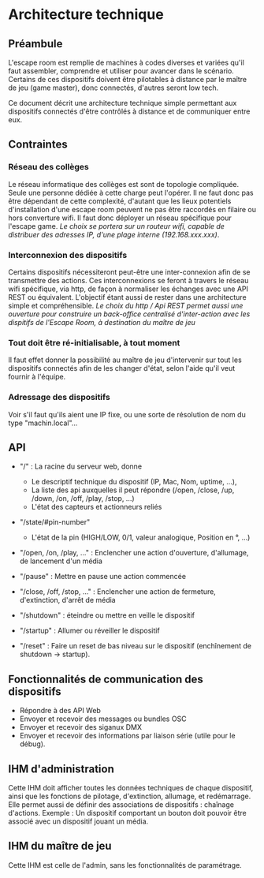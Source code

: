 # Architecture technique

## Préambule
L'escape room est remplie de machines à codes diverses et variées qu'il faut assembler, comprendre et utiliser pour avancer dans le scénario. Certains de ces dispositifs doivent être pilotables à distance par le maître de jeu (game master), donc connectés, d'autres seront low tech.

Ce document décrit une architecture technique simple permettant aux dispositifs connectés d'être contrôlés à distance et de communiquer entre eux.

## Contraintes

### Réseau des collèges
Le réseau informatique des collèges est sont de topologie compliquée. Seule une personne dédiée à cette charge peut l'opérer. Il ne faut donc pas être dépendant de cette complexité, d'autant que les lieux potentiels d'installation d'une escape room peuvent ne pas être raccordés en filaire ou hors converture wifi.
Il faut donc déployer un réseau spécifique pour l'escape game. 
_Le choix se portera sur un routeur wifi, capable de distribuer des adresses IP, d'une plage interne (192.168.xxx.xxx)_.

### Interconnexion des dispositifs
Certains dispositifs nécessiteront peut-être une inter-connexion afin de se transmettre des actions. Ces interconnexions se feront à travers le réseau wifi spécifique, via http, de façon à normaliser les échanges avec une API REST ou équivalent. L'objectif étant aussi de rester dans une architecture simple et compréhensible.
_Le choix du http / Api REST permet aussi une ouverture pour construire un back-office centralisé d'inter-action avec les dispitifs de l'Escape Room, à destination du maître de jeu_

### Tout doit être ré-initialisable, à tout moment
Il faut effet donner la possibilité au maître de jeu d'intervenir sur tout les dispositifs connectés afin de les changer d'état, selon l'aide qu'il veut fournir à l'équipe.

### Adressage des dispositifs
Voir s'il faut qu'ils aient une IP fixe, ou une sorte de résolution de nom du type "machin.local"...

## API
- "/" : La racine du serveur web, donne
	- Le descriptif technique du dispositif (IP, Mac, Nom, uptime, ...), 
	- La liste des api auxquelles il peut répondre (/open, /close, /up, /down, /on, /off, /play, /stop, ...)
	- L'état des capteurs et actionneurs reliés

- "/state/#pin-number" 
	- L'état de la pin (HIGH/LOW, 0/1, valeur analogique, Position en °, ...)

- "/open, /on, /play, ..."	: Enclencher une action d'ouverture, d'allumage, de lancement d'un média
- "/pause"					: Mettre en pause une action commencée
- "/close, /off, /stop, ..."	: Enclencher une action de fermeture, d'extinction, d'arrêt de média

- "/shutdown" : éteindre ou mettre en veille le dispositif
- "/startup"  : Allumer ou réveiller le dispositif
- "/reset" : Faire un reset de bas niveau sur le dispositif (enchînement de shutdown -> startup).

## Fonctionnalités de communication des dispositifs
- Répondre à des API Web
- Envoyer et recevoir des messages ou bundles OSC
- Envoyer et recevoir des siganux DMX
- Envoyer et recevoir des informations par liaison série (utile pour le débug).

## IHM d'administration
Cette IHM doit afficher toutes les données techniques de chaque dispositif, ainsi que les fonctions de pilotage, d'extinction, allumage, et redémarrage.
Elle permet aussi de définir des associations de dispositifs : chaînage d'actions. 
Exemple : Un dispositif comportant un bouton doit pouvoir être associé avec un dispositif jouant un média.

## IHM du maître de jeu
Cette IHM est celle de l'admin, sans les fonctionnalités de paramétrage.

